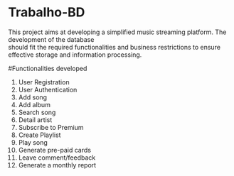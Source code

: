 # Trabalho-BD

This	project	aims	at	developing	a simplified	music	streaming	platform.	The	development	of	the	database	
should	fit	the	required	functionalities and	business	restrictions	to	ensure effective storage and	information	
processing.

#Functionalities developed
1) User	Registration
2) User	Authentication
3) Add song
4) Add album
5) Search	song
6) Detail artist
7) Subscribe to	Premium
8) Create	Playlist
9) Play	song
10) Generate	pre-paid	cards
11) Leave	comment/feedback
12) Generate	a	monthly	report
